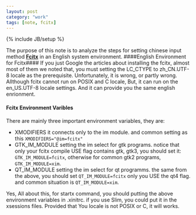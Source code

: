 ```yaml
---
layout: post
category: "work"
tags: [note, fcitx]
---
```

{% include JB/setup %}

The purpose of this note is to analyze the steps for setting chinese 
input method [**Fcitx**](http://www.fcitx-im.org) in an English system 
environment. 
####English Environment for Fcitx####
If you just Google the articles about installing the fcitx, almost most 
of them we noted that, you must setting the LC\_CTYPE to zh\_CN.UTF\-8 
locale as the prerequisite. Unfortunately, it is wrong, or partly wrong. 
Allthough fcitx cannot run on POSIX and C locale, But, it can run on the 
en\_US.UTF\-8 locale settings. And it can provide you the same english 
enrionment.   
#### Fcitx Environment Varibles ####
There are mainly three important environment variables, they are:  
- XMODIFIERS it connects only to the im module. and common setting as 
this `XMODIFIERS="@im=fcitx"`  
- GTK\_IM\_MODULE setting the im select for gtk programs. notice that 
only your fcitx compile USE flag contains gtk, gtk3, you should set it: 
`GTK_IM_MODULE=fcitx`, otherwise for common gtk2 programs, 
`GTK_IM_MODULE=xim`.  
- QT\_IM\_MODULE setting the im select for qt programms. the same from 
the above, you should set `QT_IM_MODULE=fcitx` only you USE the qt4 
flag. and common situation is `QT_IM_MODULE=xim`.

Yes, All about this, for startx command, you should putting the above 
environment variables in .xinitrc. if you use Slim, you could put it in 
the xsessions files.  Provided that You locale is not POSIX or C, it 
will works.  



